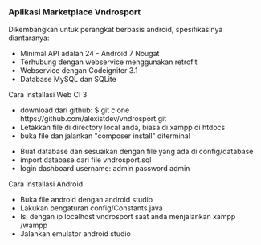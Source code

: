 <h3>Aplikasi Marketplace Vndrosport</h3>
<p>Dikembangkan untuk perangkat berbasis android, spesifikasinya diantaranya:<p>
<ul>
  <li>Minimal API adalah 24 - Android 7 Nougat</li>
  <li>Terhubung dengan webservice menggunakan retrofit</li>
  <li>Webservice dengan Codeigniter 3.1</li>
  <li>Database MySQL dan SQLite</li>
</ul>


<p>Cara installasi Web CI 3</p>
<ul>
	 <li>download dari github: $ git clone https://github.com/alexistdev/vndrosport.git</li>
	<li>Letakkan file di directory local anda, biasa di xampp di htdocs</li>
	<li>buka file dan jalankan "composer install" diterminal</p>
	<li>Buat database dan sesuaikan dengan file yang ada di config/database</li>
	<li>import database dari file vndrosport.sql</li>
	<li>login dashboard username: admin password admin</li>
</ul>

<p>Cara installasi Android</p>
<ul>
	<li>Buka file android dengan android studio</li>
	<li>Lakukan pengaturan config/Constants.java</li>
	<li>Isi dengan ip localhost vndrosport saat anda menjalankan xampp /wampp</li>
	<li>Jalankan emulator android studio</li>
</ul>

